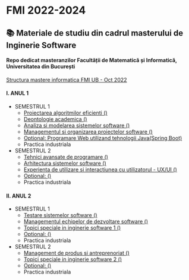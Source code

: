 # FMI 2022-2024
## :books: Materiale de studiu din cadrul masterului de Inginerie Software
#### Repo dedicat masteranzilor Facultății de Matematică și Informatică, Universitatea din București 

[Structura mastere informatica FMI UB - Oct 2022](https://docs.google.com/document/d/1qFiEJtW88s9dc7_7GW5M2TjDkGsW7QlM/edit)

#### I. ANUL 1
* SEMESTRUL 1
  - [Proiectarea algoritmilor eficienti ()]()
  - [Deontologie academica ()]()
  - [Analiza si modelarea sistemelor software ()]()
  - [Managementul si organizarea proiectelor software ()]()
  - [Optional: Programare Web utilizand tehnologii Java(Spring Boot)]()
  - Practica industriala
* SEMESTRUL 2
  - [Tehnici avansate de programare ()]()
  - [Arhitectura sistemelor software ()]()
  - [Experienta de utilizare si interactiunea cu utilizatorul - UX/UI ()]()
  - [Optional: ()]()
  - Practica industriala
#### II. ANUL 2
* SEMESTRUL 1
  - [Testare sistemelor software ()]()
  - [Managementul echipelor de dezvoltare software ()]()
  - [Topici speciale in inginerie software 1 ()]()
  - [Optional: ()]()
  - Practica industriala
* SEMESTRUL 2
  - [Management de produs si antreprenoriat ()]()
  - [Topici speciale in inginerie software 2 ()]()
  - [Optional: ()]()
  - Practica industriala


